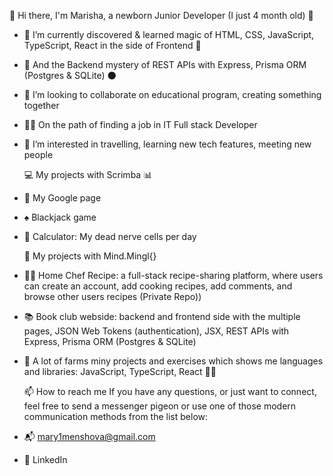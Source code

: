   👋 Hi there, I'm Marisha, a newborn Junior Developer (I just 4 month old) 🐣
- 🌱 I’m currently discovered & learned magic of HTML, CSS, JavaScript, TypeScript, React in the side of Frontend 🔮
- 🦇 And the Backend mystery of REST APIs with Express, Prisma ORM (Postgres & SQLite) 🌑
- 💞️ I’m looking to collaborate on educational program, creating something together
- 👩‍💻 On the path of finding a job in IT Full stack Developer
- 👀 I’m interested in travelling, learning new tech features, meeting new people

  💻 My projects with Scrimba 📊
- 🎇 My Google page
- ♠️ Blackjack game
- 🌈 Calculator: My dead nerve cells per day

  🧟 My projects with Mind.Mingl{}
- 👩‍🍳 Home Chef Recipe: a full-stack recipe-sharing platform, where users can create an account, add cooking recipes, add comments, and browse other users recipes (Private Repo))
- 📚 Book club webside: backend and frontend side with the multiple pages, JSON Web Tokens (authentication), JSX, REST APIs with Express, Prisma ORM (Postgres & SQLite) 
- 🚜 A lot of farms miny projects and exercises which shows me languages and libraries: JavaScript, TypeScript, React 🐄🌾

  📫 How to reach me
 If you have any questions, or just want to connect, feel free to send a messenger pigeon or use one of those modern communication methods from the list below:
- 📬 mary1menshova@gmail.com
- 📎 LinkedIn

<!---
MarishaMenshovaIT/MarishaMenshovaIT is a ✨ special ✨ repository because its `README.md` (this file) appears on your GitHub profile.
You can click the Preview link to take a look at your changes.
--->
